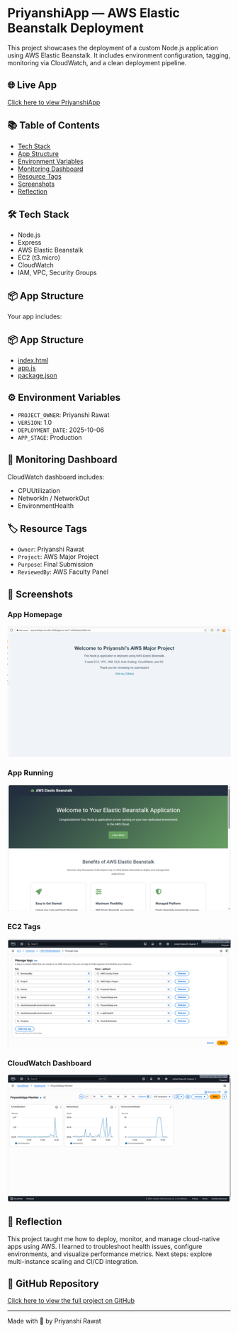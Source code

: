 # PriyanshiApp — AWS Elastic Beanstalk Deployment

This project showcases the deployment of a custom Node.js application using AWS Elastic Beanstalk. It includes environment configuration, tagging, monitoring via CloudWatch, and a clean deployment pipeline.

## 🌐 Live App
[Click here to view PriyanshiApp](http://PriyanshiApp-env.eba-2kd2qqqx.us-east-1.elasticbeanstalk.com)

## 📚 Table of Contents
- [Tech Stack](#tech-stack)
- [App Structure](#app-structure)
- [Environment Variables](#environment-variables)
- [Monitoring Dashboard](#monitoring-dashboard)
- [Resource Tags](#resource-tags)
- [Screenshots](#screenshots)
- [Reflection](#reflection)

## 🛠️ Tech Stack
- Node.js
- Express
- AWS Elastic Beanstalk
- EC2 (t3.micro)
- CloudWatch
- IAM, VPC, Security Groups

## 📦 App Structure

Your app includes:
## 📦 App Structure

- [index.html](https://github.com/priyanshi-r76/PriyanshiApp/blob/main/index.html)
- [app.js](https://github.com/priyanshi-r76/PriyanshiApp/blob/main/app.js)
- [package.json](https://github.com/priyanshi-r76/PriyanshiApp/blob/main/package.json)

## ⚙️ Environment Variables
- `PROJECT_OWNER`: Priyanshi Rawat
- `VERSION`: 1.0
- `DEPLOYMENT_DATE`: 2025-10-06
- `APP_STAGE`: Production

## 🧠 Monitoring Dashboard
CloudWatch dashboard includes:
- CPUUtilization
- NetworkIn / NetworkOut
- EnvironmentHealth

## 🏷️ Resource Tags
- `Owner`: Priyanshi Rawat
- `Project`: AWS Major Project
- `Purpose`: Final Submission
- `ReviewedBy`: AWS Faculty Panel

## 📸 Screenshots

### App Homepage
![App Homepage](screenshots/app-homepage.png)

### App Running
![App Screenshot](screenshots/app-running.png)

### EC2 Tags
![EC2 Tags](screenshots/ec2-tags.png)

### CloudWatch Dashboard
![CloudWatch](screenshots/cloudwatch.png)

## 📝 Reflection
This project taught me how to deploy, monitor, and manage cloud-native apps using AWS. I learned to troubleshoot health issues, configure environments, and visualize performance metrics. Next steps: explore multi-instance scaling and CI/CD integration.

## 🔗 GitHub Repository
[Click here to view the full project on GitHub](https://github.com/priyanshi-r76/PriyanshiApp)

----

Made with 💙 by Priyanshi Rawat
